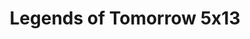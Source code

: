 ---
layout: episodios
title: "Legends of Tomorrow 5x13"
url_serie_padre: 'legends-of-tomorrow/temporada-5'
category: 'series'
capitulo: 'yes'
anio: '2020'
prev: 'capitulo-12'
proximo: 'capitulo-14'
sandbox: allow-same-origin allow-forms
idioma: 'Subtitulado'
calidad: 'Full HD'
reproductores_otros: ["https://gdriveplayer.me/embed2.php?link=AEAY4PD35Sj%252BiE4UU8mq0AVn76kY5D9vWdvp45rj8XyqyiUbqFjkPj3MJ9xCsmt2hwFH4e%252BsWEuMY5%252B0F91pbRjRna2irxQvCWXeMZpt%252FDntIA2S8hUNpizrCW%252B5MX2YW4lfmz2g2s4Jj8QYebE85RIX2eSHajRm1sIrFXjTtm1DqBDrzR77uZfzvXIO1MGmkXre%252FsVXLdgB%252F8Zros40oS","Subtitulado","https://player.premiumstream.live/player.php?id=NDczNg&sub=","Subtitulado","https://mstream.fun/3rrhi5u9pzfc","Subtitulado","https://mstream.press/14ghf6xr5hdr","Subtitulado","https://api.cuevana3.io/stream/index.php?file=ek5lbm9xYWNrS0xYMTZLa2xNbkdvY3ZTb3BtZng4TGp6ZFpobGFMUGtOelcwcUZmbWRIVzRkakVuS0JnbEplcG1KUnNZSlRTMGViVTBxZGdsdEhPb3JYVnBJT2ZsNnZpc05WbFlLRFNsYkxVMHFhbWt0YmE0OG1ncHBlbHk4WT0","Subtitulado"]
reproductores_fembed: ["https://feurl.com/v/33zgdimmr3d38ln","Subtitulado","https://fembed.live/v/z71xdhjjl0qe6gy?hls4=yes","Subtitulado","https://feurl.com/v/gqnjda--zr34rqj","Subtitulado"]
reproductor: 'fembed'
clasificacion: '+10'
tags:
- Ciencia-Ficcion
---